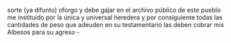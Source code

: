 sorte (ya difunto) oforgo y debe gajar en el archivo público de este pueblo me instituido por la única y universal heredera y por consiguiente todas las cantidades de peso que adeuden en su testamentario las deben cobrar mis Albesos para su agreso -